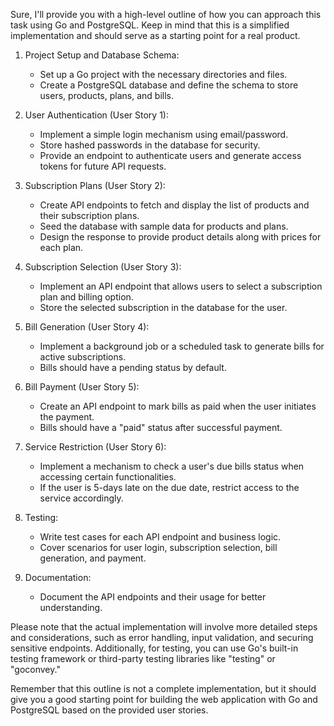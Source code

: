 Sure, I'll provide you with a high-level outline of how you can approach this task using Go and PostgreSQL. Keep in mind that this is a simplified implementation and should serve as a starting point for a real product.

1. Project Setup and Database Schema:
   - Set up a Go project with the necessary directories and files.
   - Create a PostgreSQL database and define the schema to store users, products, plans, and bills.

2. User Authentication (User Story 1):
   - Implement a simple login mechanism using email/password.
   - Store hashed passwords in the database for security.
   - Provide an endpoint to authenticate users and generate access tokens for future API requests.

3. Subscription Plans (User Story 2):
   - Create API endpoints to fetch and display the list of products and their subscription plans.
   - Seed the database with sample data for products and plans.
   - Design the response to provide product details along with prices for each plan.

4. Subscription Selection (User Story 3):
   - Implement an API endpoint that allows users to select a subscription plan and billing option.
   - Store the selected subscription in the database for the user.

5. Bill Generation (User Story 4):
   - Implement a background job or a scheduled task to generate bills for active subscriptions.
   - Bills should have a pending status by default.

6. Bill Payment (User Story 5):
   - Create an API endpoint to mark bills as paid when the user initiates the payment.
   - Bills should have a "paid" status after successful payment.

7. Service Restriction (User Story 6):
   - Implement a mechanism to check a user's due bills status when accessing certain functionalities.
   - If the user is 5-days late on the due date, restrict access to the service accordingly.

8. Testing:
   - Write test cases for each API endpoint and business logic.
   - Cover scenarios for user login, subscription selection, bill generation, and payment.

9. Documentation:
   - Document the API endpoints and their usage for better understanding.

Please note that the actual implementation will involve more detailed steps and considerations, such as error handling, input validation, and securing sensitive endpoints. Additionally, for testing, you can use Go's built-in testing framework or third-party testing libraries like "testing" or "goconvey."

Remember that this outline is not a complete implementation, but it should give you a good starting point for building the web application with Go and PostgreSQL based on the provided user stories.